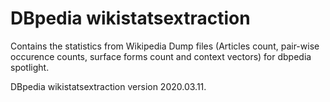# DBpedia wikistatsextraction
Contains the statistics from Wikipedia Dump files (Articles count, pair-wise occurence counts, surface forms count and context vectors) for dbpedia spotlight.

DBpedia wikistatsextraction version 2020.03.11.
